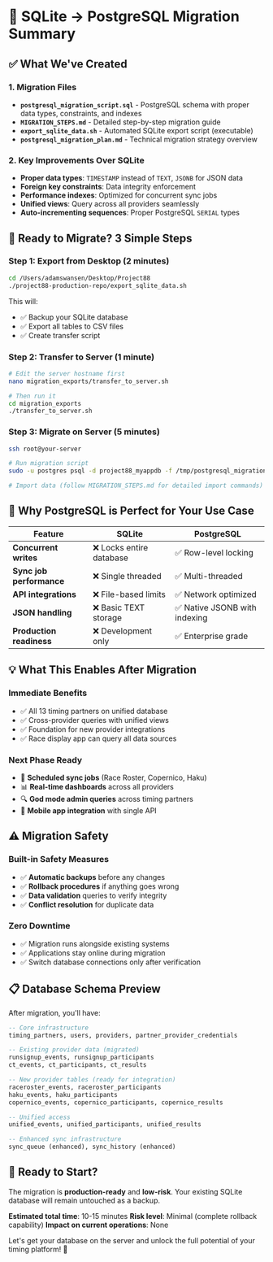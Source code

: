 # 🎯 SQLite → PostgreSQL Migration Summary

## ✅ **What We've Created**

### **1. Migration Files**
- **`postgresql_migration_script.sql`** - PostgreSQL schema with proper data types, constraints, and indexes
- **`MIGRATION_STEPS.md`** - Detailed step-by-step migration guide  
- **`export_sqlite_data.sh`** - Automated SQLite export script (executable)
- **`postgresql_migration_plan.md`** - Technical migration strategy overview

### **2. Key Improvements Over SQLite**
- **Proper data types**: `TIMESTAMP` instead of `TEXT`, `JSONB` for JSON data
- **Foreign key constraints**: Data integrity enforcement
- **Performance indexes**: Optimized for concurrent sync jobs
- **Unified views**: Query across all providers seamlessly
- **Auto-incrementing sequences**: Proper PostgreSQL `SERIAL` types

## 🚀 **Ready to Migrate? 3 Simple Steps**

### **Step 1: Export from Desktop** (2 minutes)
```bash
cd /Users/adamswansen/Desktop/Project88
./project88-production-repo/export_sqlite_data.sh
```
This will:
- ✅ Backup your SQLite database
- ✅ Export all tables to CSV files
- ✅ Create transfer script

### **Step 2: Transfer to Server** (1 minute)
```bash
# Edit the server hostname first
nano migration_exports/transfer_to_server.sh

# Then run it
cd migration_exports
./transfer_to_server.sh
```

### **Step 3: Migrate on Server** (5 minutes)
```bash
ssh root@your-server

# Run migration script
sudo -u postgres psql -d project88_myappdb -f /tmp/postgresql_migration_script.sql

# Import data (follow MIGRATION_STEPS.md for detailed import commands)
```

## 🎯 **Why PostgreSQL is Perfect for Your Use Case**

| Feature | SQLite | PostgreSQL |
|---------|--------|------------|
| **Concurrent writes** | ❌ Locks entire database | ✅ Row-level locking |
| **Sync job performance** | ❌ Single threaded | ✅ Multi-threaded |
| **API integrations** | ❌ File-based limits | ✅ Network optimized |
| **JSON handling** | ❌ Basic TEXT storage | ✅ Native JSONB with indexing |
| **Production readiness** | ❌ Development only | ✅ Enterprise grade |

## 💡 **What This Enables After Migration**

### **Immediate Benefits**
- ✅ All 13 timing partners on unified database
- ✅ Cross-provider queries with unified views
- ✅ Foundation for new provider integrations
- ✅ Race display app can query all data sources

### **Next Phase Ready**
- 🔄 **Scheduled sync jobs** (Race Roster, Copernico, Haku)
- 📊 **Real-time dashboards** across all providers
- 🔍 **God mode admin queries** across timing partners
- 📱 **Mobile app integration** with single API

## ⚠️ **Migration Safety**

### **Built-in Safety Measures**
- ✅ **Automatic backups** before any changes
- ✅ **Rollback procedures** if anything goes wrong
- ✅ **Data validation** queries to verify integrity
- ✅ **Conflict resolution** for duplicate data

### **Zero Downtime**
- ✅ Migration runs alongside existing systems
- ✅ Applications stay online during migration
- ✅ Switch database connections only after verification

## 📋 **Database Schema Preview**

After migration, you'll have:

```sql
-- Core infrastructure
timing_partners, users, providers, partner_provider_credentials

-- Existing provider data (migrated)
runsignup_events, runsignup_participants
ct_events, ct_participants, ct_results

-- New provider tables (ready for integration) 
raceroster_events, raceroster_participants
haku_events, haku_participants
copernico_events, copernico_participants, copernico_results

-- Unified access
unified_events, unified_participants, unified_results

-- Enhanced sync infrastructure
sync_queue (enhanced), sync_history (enhanced)
```

## 🎉 **Ready to Start?**

The migration is **production-ready** and **low-risk**. Your existing SQLite database will remain untouched as a backup.

**Estimated total time**: 10-15 minutes
**Risk level**: Minimal (complete rollback capability)
**Impact on current operations**: None

Let's get your database on the server and unlock the full potential of your timing platform! 🚀 